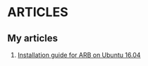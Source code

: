 # ARTICLES

## My articles
1. [Installation guide for ARB on Ubuntu 16.04](https://github.com/doublexism/ARTICLES/tree/master/ARB_installation_guide.md)

